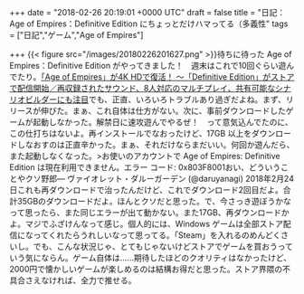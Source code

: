 
+++
date = "2018-02-26 20:19:01 +0000 UTC"
draft = false
title = "日記：Age of Empires：Definitive Edition にちょっとだけハマってる（多義性"
tags = ["日記","ゲーム","Age of Empires"]

+++
{{< figure src="/images/20180226201627.png"  >}}待ちに待った Age of Empires：Definitive Edition がやってきました！　週末はこれで10回ぐらい遊んでたり。[「Age of Empires」が4K HDで復活！ ～「Definitive Edition」がストアで配信開始／再収録されたサウンド、8人対応のマルチプレイ、共有可能なシナリオビルダーにも注目](https://forest.watch.impress.co.jp/docs/news/1107557.html)でも、正直、いろいろトラブルあり過ぎだよね。まず、リリースが伸びた。まぁ、これ自体は仕方がない。次に、事前ダウンロードしたゲームが起動しなかった。解禁日に速攻遊んでやるぜ！　って意気込んでたのに、この仕打ちはないよ。再インストールでなおったけど、17GB 以上をダウンロードしなおすのは正直辛かった。まぁ、それだけならまだいい。何回か遊んだら、また起動しなくなった。>お使いのアカウントで Age of Empires: Definitive Edition は現在利用できません。エラー コード: 0x803F8001おい、どういうことやクソ野郎— ヴァイオレット・ダルーガーデン (@daruyanagi) 2018年2月24日<script async="" src="https://platform.twitter.com/widgets.js" charset="utf-8"></script>これも再ダウンロードで治ったんだけど、これでダウンロード2回目だよ。合計35GBのダウンロードだよ。ほんとクソだと思った。で、今さっき遊ぼうかなって思ったら、また同じエラーが出て動かない。また17GB、再ダウンロードかよ。マジでふざけんなって感じ。個人的には、Windows ゲームは全部ストア配信になってくれたらうれしいなって思ってる。「Steam」を入れるのめんどくさいし。でも、こんな状況じゃ、とてもじゃないけどストアでゲームを買おうっていう気にならん。ゲーム自体は……期待したほどのクオリティはなかったけど、2000円で懐かしいゲームが楽しめるのは結構お得だと思った。ストア界隈の不具合さえなければ、全力で推せる。


